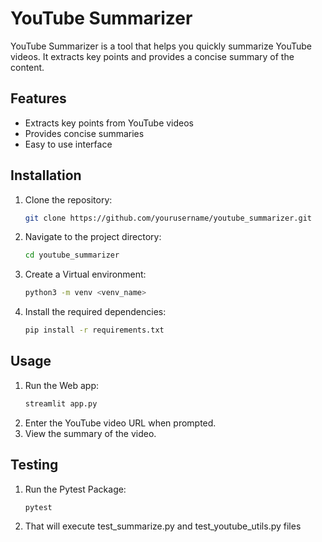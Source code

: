 # YouTube Summarizer

YouTube Summarizer is a tool that helps you quickly summarize YouTube videos. It extracts key points and provides a concise summary of the content.

## Features

- Extracts key points from YouTube videos
- Provides concise summaries
- Easy to use interface

## Installation

1. Clone the repository:
    ```bash
    git clone https://github.com/yourusername/youtube_summarizer.git
    ```
2. Navigate to the project directory:
    ```bash
    cd youtube_summarizer
    ```
3. Create a Virtual environment:
    ```bash
    python3 -m venv <venv_name>
    ```
3. Install the required dependencies:
    ```bash
    pip install -r requirements.txt
    ```

## Usage

1. Run the Web app:
    ```bash
    streamlit app.py
    ```
2. Enter the YouTube video URL when prompted.
3. View the summary of the video.


## Testing

1. Run the Pytest Package:
    ```bash
    pytest
    ```
2. That will execute test_summarize.py and test_youtube_utils.py files



